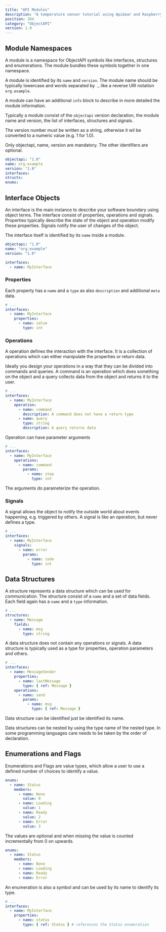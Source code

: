 ```yaml
---
title: "API Modules"
description: "A temperature sensor tutorial using ApiGear and Raspberry Pi"
position: 204
category: "ObjectAPI"
version: 1.0
---
```


## Module Namespaces

A module is a namespace for ObjectAPI symbols like interfaces, structures and enumerations. The module bundles these symbols together in one namespace.

A module is identified by its `name` and `version`. The module name should be typically lowercase and words separated by `.`, like a reverse URI notation `org.example`.

A module can have an additional `info` block to describe in more detailed the module information.

Typically a module consist of the `objectapi` version declaration, the module name and version, the list of interfaces, structures and signals.

The version number must be written as a string, otherwise it wil be converted to a numeric value (e.g. 1 for 1.0).

Only objectapi, name, version are mandatory. The other identifiers are optional.

```yml
objectapi: "1.0"
name: org.example
version: "1.0"
interfaces:
structs:
enums:
```

## Interface Objects

An interface is the main instance to describe your software boundary using object terms. The interface consist of properties, operations and signals. Properties typically describe the state of the object and operation modify these properties. Signals notify the user of changes of the object.

The interface itself is identified by its `name` inside a module.

```yml
objectapi: "1.0"
name: "org.example"
version: "1.0"

interfaces:
  - name: MyInterface
```

### Properties

Each property has a `name` and a `type` as also `description` and additional `meta` data.

```yml
# ...
interfaces:
  - name: MyInterface
    properties:
      - name: value
        type: int
```

### Operations

A operation defines the interaction with the interface. It is a collection of operations which can either manipulate the properties or return data.

Ideally you design your operations in a way that they can be divided into commands and queries. A command is an operation which does something on the object and a query collects data from the object and returns it to the user.

```yml
# ...
interfaces:
  - name: MyInterface
    operation:
      - name: command
        description: A command does not have a return type
      - name: query
        type: string
        description: A query returns data
```

Operation can have parameter arguments

```yml
# ...
interfaces:
  - name: MyInterface
    operations:
      - name: command
        params:
          - name: step
            type: int
```

The arguments do parameterize the operation.

### Signals

A signal allows the object to notify the outside world about events happening, e.g. triggered by others. A signal is like an operation, but never defines a type.

```yml
# ...
interfaces:
  - name: MyInterface
    signals:
      - name: error
        params:
          - name: code
            type: int
```

## Data Structures

A structure represents a data structure which can be used for communication. The structure consist of a `name` and a set of data fields. Each field again has a `name` and a `type` information.

```yml
# ...
structures:
  - name: Message
    fields:
      - name: msg
        type: string
```

A data structure does not contain any operations or signals. A data structure is typically used as a type for properties, operation parameters and others.

```yml
# ...
interfaces:
  - name: MessageSender
    properties:
      - name: lastMessage
        type: { ref: Message }
    operations:
      - name: send
        params:
          - name: msg
            type: { ref: Message }
```

Data structure can be identified just be identified its name.

Data structures can be nested by using the type name of the nested type. In some programming languages care needs to be taken by the order of declaration.

## Enumerations and Flags

Enumerations and Flags are value types, which allow a user to use a defined number of choices to identify a value.

```yml
enums:
  - name: Status
    members:
      - name: None
        value: 0
      - name: Loading
        value: 1
      - name: Ready
        value: 2
      - name: Error
        value: 3
```

The values are optional and when missing the value is counted incrementally from 0 on upwards.

```yml
enums:
  - name: Status
    members:
      - name: None
      - name: Loading
      - name: Ready
      - name: Error
```

An enumeration is also a symbol and can be used by its name to identify its type.

```yml
# ...
interfaces:
  - name: MyInterface
    properties:
      - name: status
        type: { ref: Status } # references the Status enumeration
```
